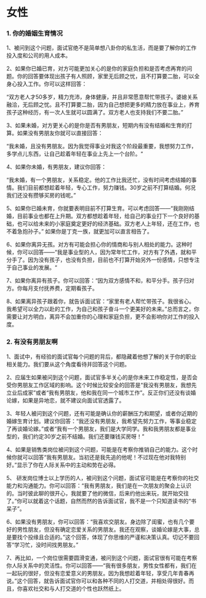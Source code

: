 # 女性

### 1. 你的婚姻生育情况

1、被问到这个问题，面试官绝不是简单想八卦你的私生活，而是要了解你的工作投入度和公司的用人成本。

2、如果你已婚已育，对方可能更加关心的是你的家庭负担和是否考虑再育的问题。你的回答要体现出孩子有人照顾，家里无后顾之忧，且不打算要二胎，可以全身心投入工作。你可以这样回答：

“双方老人才50多岁，精力充沛，身体健康，并且非常愿意帮忙带孩子。婆媳关系融洽，无后顾之忧。且不打算要二胎，因为自己想把更多的精力放在事业上，养育孩子这种经历，有一次人生就可以圆满了。双方老人也支持我们不要二胎。”

3、如果未婚，对方更关心的是你是否有男朋友，短期内有没有结婚和生育的打算。如果没有男朋友你就可以直接回答：

“我未婚，且没有男朋友。因为我觉得事业对我这个阶段最重要，我想努力工作，多学点儿东西，让自己趁着年轻在事业上先上一个台阶。“

4、如果你未婚，有男朋友，建议你回答：

“我未婚，有一个男朋友，关系稳定。他的工作比我还忙，没有时间考虑结婚的事情。我们目前都想趁着年轻，专心工作，努力赚钱。30岁之前不打算结婚。何况我们还没有攒够买房的钱呢。”

5、如果你已婚未育，你就要表明目前不打算生育。可以考虑回答——“我刚刚结婚，目前事业也都在上升期。双方都想趁着年轻，给自己的事业打下一个良好的基础，也可以给未来的小家庭奠定更好的经济基础。双方老人上年轻，还在工作，也不着急抱孙子。” 如果你是丁克一族，就更加可以直言相告了。

6、如果你离异无孩。对方有可能会担心你的情商和与别人相处的能力。这种时候，你可以回答——“我是事业型的人，因为常年忙工作，对方有了外遇，就和平分手了。因为没有孩子，也没有负担，目前也不打算开始另外一份感情，只想专注于自己事业的发展。“

7、如果你离异有孩子。你可以回答：“因为双方感情不和，和平分手。孩子归对方。你每月支付抚养费，定期看孩子。

8、如果离异孩子跟着你，就告诉面试官：“家里有老人帮忙带孩子。我很省心。我希望可以全力以赴的工作，为自己和孩子奋斗一个更美好的未来。”总而言之，你需要让对方明白，离异不会加重你的心理和家庭负担，更不会影响你对工作的投入度。

### 2. 有没有男朋友啊

1、面试中，有经验的面试官每个问题的背后，都隐藏着他想了解的关于你的职业相关能力。我们要从这个角度看待并回答这个问题。 

2、应届生如果被问到这个问题，面试官多半关心的是你未来工作稳定性，是否会受你男朋友工作区域的影响。这个时候比较安全的回答是“我没有男朋友，我想先立业后成家”或者“我有男朋友，他和我在同一个城市工作”。反正你们还没有谈婚论嫁，如果是异地恋，就不建议向面试官透露了。 

3、年轻人被问到这个问题，还有可能是确认你的薪酬压力和期望，或者你近期的婚嫁生育计划。建议你回答：“我还没有男朋友，我希望先努力工作，等事业稳定了再谈婚论嫁。”或者“我有一个男朋友，我们是大学同学。我和我男朋友都是事业型的，我们约定30岁之前不结婚。我们还要赚钱买房呀！” 

4、如果是销售类岗位被问到这个问题，可能是在考察你推销自己的能力。这个时候你就可以回答“我有男朋友。当初还是我先追的他呢！不过现在他对我特别好。”显示了你在人际关系中的主动和势在必得。

5、 研发岗位博士以上学历的人，被问到这个问题，面试官可能是在考察你的社交能力和沟通能力。你可以回答：“我有男朋友，我们是在一次朋友的聚会上认识的。当时彼此聊的很开心，我就要了他的微信，后来约他出来玩，就开始交往了。”你可以就着这个话题，自然而然的告诉面试官，我不是一个只知道读书的“书呆子”。 

6、如果没有男朋友，你可以回答：“我喜欢交朋友。身边除了闺蜜，也有几个要好的男性朋友，但没有确定恋爱关系的男朋友。我还在观察，谈婚论嫁是大事，总是要找个投缘且合适的。”这个回答，体现了你思维的严谨和决策认真。切记不要回答“学习忙，没时间找男朋友。” 

7、再比如，一个岗位很需要圆滑变通，被问到这个问题，面试官很有可能在考察你人际关系中的灵活性。你可以回答——“我有很多朋友，男性女性都有，我们在一起玩的很好，但没有恋爱意义的男朋友。因为我想趁着年轻，享受几年青春再说。”这个回答，就告诉面试官你可以和各种不同的人打交道，并相处得很好。而且，你喜欢社交和与人打交道的个性也跃然纸上。

